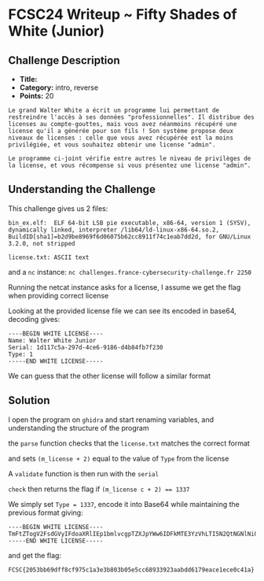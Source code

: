 # FCSC24 Writeup ~ Fifty Shades of White (Junior)

## Challenge Description

- **Title:**
- **Category:** intro, reverse
- **Points:** 20

```
Le grand Walter White a écrit un programme lui permettant de restreindre l'accès à ses données "professionnelles". Il distribue des licenses au compte-gouttes, mais vous avez néanmoins récupéré une license qu'il a générée pour son fils ! Son système propose deux niveaux de licenses : celle que vous avez récupérée est la moins privilégiée, et vous souhaitez obtenir une license "admin".

Le programme ci-joint vérifie entre autres le niveau de privilèges de la license, et vous récompense si vous présentez une license "admin".
```

## Understanding the Challenge

This challenge gives us 2 files:

```
bin_ex.elf:  ELF 64-bit LSB pie executable, x86-64, version 1 (SYSV), dynamically linked, interpreter /lib64/ld-linux-x86-64.so.2, BuildID[sha1]=b2d9be8969f6d06075b62cc8911f74c1eab7dd2d, for GNU/Linux 3.2.0, not stripped

license.txt: ASCII text
```

and a `nc` instance: `nc challenges.france-cybersecurity-challenge.fr 2250`

Running the netcat instance asks for a license, I assume we get the flag when providing correct license

Looking at the provided license file we can see its encoded in base64, decoding gives:
```
----BEGIN WHITE LICENSE----
Name: Walter White Junior
Serial: 1d117c5a-297d-4ce6-9186-d4b84fb7f230
Type: 1
-----END WHITE LICENSE-----
```

We can guess that the other license will follow a similar format

## Solution

I open the program on `ghidra` and start renaming variables, and understanding the structure of the program

the `parse` function checks that the `license.txt` matches the correct format

and sets `(m_license + 2)` equal to the value of `Type` from the license

A `validate` function is then run with the `serial`

`check` then returns the flag if `(m_license c + 2) == 1337`

We simply set `Type = 1337`, encode it into Base64 while maintaining the previous format giving:

```
----BEGIN WHITE LICENSE----
TmFtZTogV2FsdGVyIFdoaXRlIEp1bmlvcgpTZXJpYWw6IDFkMTE3YzVhLTI5N2QtNGNlNi05MTg2LWQ0Yjg0ZmI3ZjIzMApUeXBlOiAxMzM3Cg==
-----END WHITE LICENSE-----

```

 and get the flag:

```FCSC{2053bb69dff8cf975c1a3e3b803b05e5cc68933923aabdd6179eace1ece0c41a}```